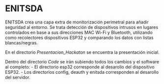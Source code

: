 # ENITSDA

ENITSDA crea una capa extra de monitorización perimetral para añadir seguridad al entorno. Se trata detección de dispositivos intrusos en lugares controlados en base a sus direcciones MAC Wi-Fi y Bluetooth, utilizando como recolectores dispositivos ESP32 y comparando los datos con listas blancas/negras.

En el directorio *Presentacion_Hackaton* se encuentra la presentación inicial.

Dentro del directorio *Code* se irán subiendo todos los cambios y el software al completo:
	 - El directorio esp32 corresponde al desarollo del dispositivo ESP32.
	 - Los directorios config, deauth y enitsda corresponden al desarollo del servidor.

